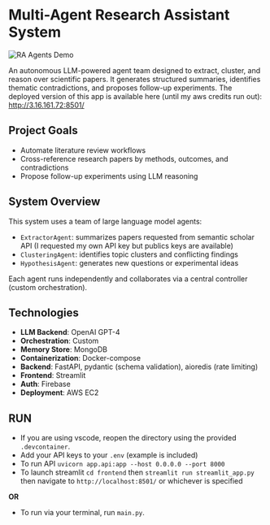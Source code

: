 # Multi-Agent Research Assistant System
![RA Agents Demo](https://i.imgur.com/vdE9Ezb.gif) 

An autonomous LLM-powered agent team designed to extract, cluster, and reason over scientific papers. It generates structured summaries, identifies thematic contradictions, and proposes follow-up experiments. The deployed version of this app is available here (until my aws credits run out): http://3.16.161.72:8501/

## Project Goals

- Automate literature review workflows
- Cross-reference research papers by methods, outcomes, and contradictions
- Propose follow-up experiments using LLM reasoning

## System Overview

This system uses a team of large language model agents:
- `ExtractorAgent`: summarizes papers requested from semantic scholar API (I requested my own API key but publics keys are available)
- `ClusteringAgent`: identifies topic clusters and conflicting findings
- `HypothesisAgent`: generates new questions or experimental ideas

Each agent runs independently and collaborates via a central controller (custom orchestration).

## Technologies

- **LLM Backend**: OpenAI GPT-4
- **Orchestration**: Custom
- **Memory Store**: MongoDB
- **Containerization**: Docker-compose
- **Backend**: FastAPI, pydantic (schema validation), aioredis (rate limiting)
- **Frontend**: Streamlit
- **Auth**: Firebase
- **Deployment**: AWS EC2



## RUN
- If you are using vscode, reopen the directory using the provided ```.devcontainer```.
- Add your API keys to your ```.env``` (example is included)
- To run API ```uvicorn app.api:app --host 0.0.0.0 --port 8000```
- To launch streamlit ```cd frontend``` then ```streamlit run streamlit_app.py``` then navigate to ```http://localhost:8501/``` or whichever is specified

**OR**
- To run via your terminal, run ```main.py```.

